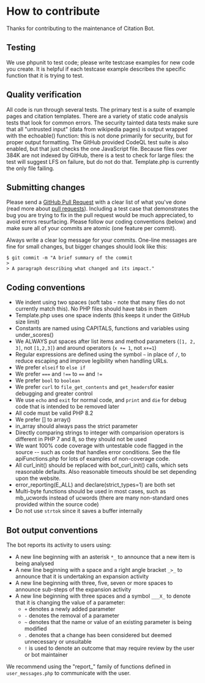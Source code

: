 # How to contribute

Thanks for contributing to the maintenance of Citation Bot.

## Testing

We use phpunit to test code; please write testcase examples for new code you create.
It is helpful if each testcase example describes the specific function that it is trying
to test.

## Quality verification
All code is run through several tests.  The primary test is a suite of example pages and citation templates.  There are a variety of static code analysis tests that look for common errors.
The security tainted data tests make sure that all "untrusted input" (data from wikipedia pages) is output wrapped with the echoable() function: this is not done primarily for security, but for proper output formatting.
The GitHub provided CodeQL test suite is also enabled, but that just checks the one JavaScript file.
Because files over 384K are not indexed by GitHub, there is a test to check for large files: the test will suggest LFS on failure, but do not do that. Template.php is currently the only file failing.

## Submitting changes

Please send a [GitHub Pull Request](https://github.com/ms609/citation-bot/pull/new/master) with a clear list of what you've done (read more about [pull requests](https://help.github.com/articles/about-pull-requests/)).
Including a test case that demonstrates the bug you are trying to fix in the pull request would be much appreciated, to avoid errors resurfacing.
Please follow our coding conventions (below) and make sure all of your commits are atomic (one feature per commit).

Always write a clear log message for your commits. One-line messages are fine for small changes, but bigger changes should look like this:

    $ git commit -m "A brief summary of the commit
    > 
    > A paragraph describing what changed and its impact."

## Coding conventions

  * We indent using two spaces (soft tabs - note that many files do not currently match this). No PHP files should have tabs in them
  * Template.php uses one space indents (this keeps it under the GitHub size limit)
  * Constants are named using CAPITALS, functions and variables using under_scores()
  * We ALWAYS put spaces after list items and method parameters (`[1, 2, 3]`, not `[1,2,3]`) and around operators (`x += 1`, not `x+=1`)
  * Regular expressions are defined using the symbol `~` in place of `/`, to reduce escaping and improve legibility when handling URLs.
  * We prefer `elseif` to `else if`
  * We prefer `===` and `!==` to `==` and `!=`
  * We prefer `bool` to `boolean`
  * We prefer `curl` to `file_get_contents` and `get_headers`for easier debugging and greater control
  * We use `echo` and `exit` for normal code, and `print` and `die` for debug code that is intended to be removed later
  * All code must be valid PHP 8.2
  * We prefer [] to array()
  * in_array should always pass the strict parameter
  * Directly comparing strings to integer with comparision operators is different in PHP 7 and 8, so they should not be used
  * We want 100% code coverage with untestable code flagged in the source -- such as code that handles error conditions.  See the file apiFunctions.php for lots of examples of non-coverage code.
  * All curl_init() should be replaced with bot_curl_init() calls, which sets reasonable defaults.  Also reasonable timeouts should be set depending upon the website.
  * error_reporting(E_ALL) and declare(strict_types=1) are both set
  * Multi-byte functions should be used in most cases, such as mb_ucwords instead of ucwords (there are many non-standard ones provided within the source code)
  * Do not use `strtok` since it saves a buffer internally

## Bot output conventions
The bot reports its activity to users using:
  * A new line beginning with an asterisk `*_` to announce that a new item is being analysed
  * A new line beginning with a space and a right angle bracket `_>_` to announce that it is undertaking an expansion activity
  * A new line beginning with three, five, seven or more spaces to announce sub-steps of the expansion activity
  * A new line beginning with three spaces and a symbol `___X_` to denote that it is changing the value of a parameter:
    * `+` denotes a newly added parameter
    * `-` denotes the removal of a parameter
    * `~` denotes that the name or value of an existing parameter is being modified
    * `.` denotes that a change has been considered but deemed unnecessary or unsuitable
    * `!` is used to denote an outcome that may require review by the user or bot maintainer
      
  We recommend using the "report_" family of functions defined in `user_messages.php` to communicate with the user.
